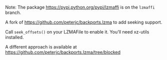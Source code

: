 Note: The package https://pypi.python.org/pypi/lzmaffi is on the `lzmaffi` branch.

A fork of https://github.com/peterjc/backports.lzma to add seeking support.

Call `seek_offsets()` on your LZMAFile to enable it. You'll need xz-utils installed.

A different approach is available at https://github.com/peterjc/backports.lzma/tree/blocked
